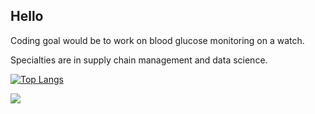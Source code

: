 ## Hello

Coding goal would be to work on blood glucose monitoring on a watch.

Specialties are in supply chain management and data science.

[![Top Langs](https://github-readme-stats.vercel.app/api/top-langs/?username=jtb21091&layout=pie)](https://github.com/jtb21091/github-readme-stats)

<img src="[YOUR_VERCEL_PROJECT_DOMAIN]/[METHOD]?username=[joshuathomasbrooks]" />
